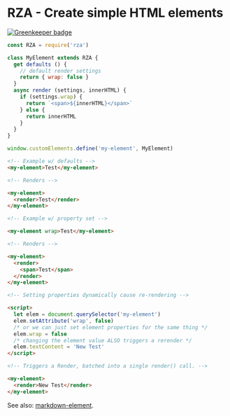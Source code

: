 # RZA - Create simple HTML elements

[![Greenkeeper badge](https://badges.greenkeeper.io/mikeal/rza.svg)](https://greenkeeper.io/)

```javascript
const RZA = require('rza')

class MyElement extends RZA {
  get defaults () {
    // default render settings
    return { wrap: false }
  }
  async render (settings, innerHTML) {
    if (settings.wrap) {
      return `<span>${innerHTML}</span>`
    } else {
      return innerHTML
    }
  }
}

window.customElements.define('my-element', MyElement)
```

```html
<!-- Example w/ defaults -->
<my-element>Test</my-element>

<!-- Renders -->

<my-element>
  <render>Test</render>
</my-element>

<!-- Example w/ property set -->

<my-element wrap>Test</my-element>

<!-- Renders -->

<my-element>
  <render>
    <span>Test</span>
  </render>
</my-element>

<!-- Setting properties dynamically cause re-rendering -->

<script>
  let elem = document.querySelector('my-element')
  elem.setAttribute('wrap', false)
  /* or we can just set element properties for the same thing */
  elem.wrap = false
  /* changing the element value ALSO triggers a rerender */
  elem.textContent = 'New Test'
</script>

<!-- Triggers a Render, batched into a single render() call. -->

<my-element>
  <render>New Test</render>
</my-element>
```

See also: [markdown-element](https://github.com/mikeal/markdown-element).
